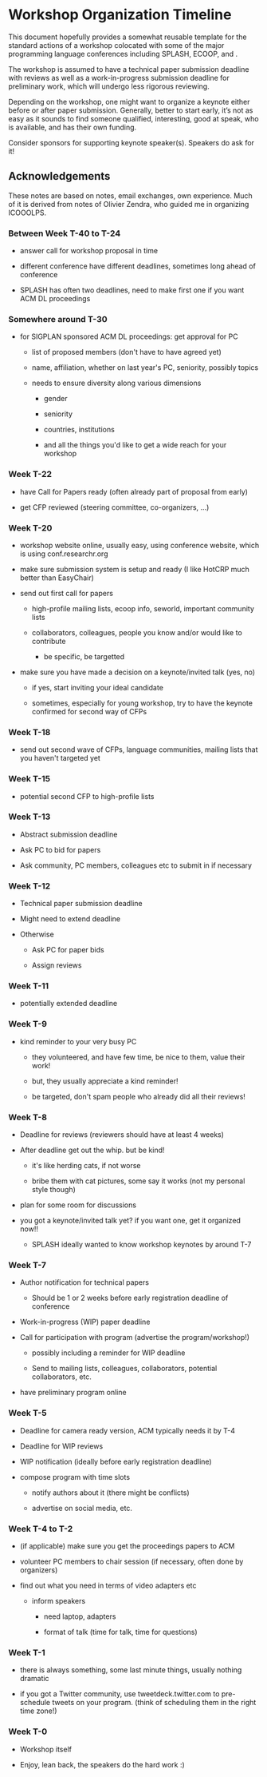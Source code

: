 # Workshop Organization Timeline

This document hopefully provides a somewhat reusable template for the standard
actions of a workshop colocated with some of the major programming language
conferences including SPLASH, ECOOP, and <Programming>.

The workshop is assumed to have a technical paper submission deadline with
reviews as well as a work-in-progress submission deadline for preliminary work,
which will undergo less rigorous reviewing.

Depending on the workshop, one might want to organize a keynote either before
or after paper submission. Generally, better to start early, it’s not as easy
as it sounds to find someone qualified, interesting, good at speak, who is
available, and has their own funding.

Consider sponsors for supporting keynote speaker(s). Speakers do ask for it!

## Acknowledgements

These notes are based on notes, email exchanges, own experience. Much of it is
derived from notes of Olivier Zendra, who guided me in organizing ICOOOLPS.

### Between Week T-40 to T-24
 - answer call for workshop proposal in time

 - different conference have different deadlines,
   sometimes long ahead of conference

 - SPLASH has often two deadlines,
   need to make first one if you want ACM DL proceedings

### Somewhere around T-30

 - for SIGPLAN sponsored ACM DL proceedings: get approval for PC

   - list of proposed members (don't have to have agreed yet)

   - name, affiliation, whether on last year's PC, seniority, possibly topics

   - needs to ensure diversity along various dimensions

     - gender

     - seniority

     - countries, institutions

     - and all the things you'd like to get a wide reach for your workshop

### Week T-22

 - have Call for Papers ready (often already part of proposal from early)

 - get CFP reviewed (steering committee, co-organizers, ...)

### Week T-20

 - workshop website online, usually easy, using conference website,
   which is using conf.researchr.org

 - make sure submission system is setup and ready
   (I like HotCRP much better than EasyChair)

 - send out first call for papers

   - high-profile mailing lists, ecoop info, seworld, important community lists

   - collaborators, colleagues, people you know and/or would like to contribute
   
     - be specific, be targetted

 - make sure you have made a decision on a keynote/invited talk (yes, no)

   - if yes, start inviting your ideal candidate
   
   - sometimes, especially for young workshop, try to have the keynote confirmed
     for second way of CFPs

### Week T-18

 - send out second wave of CFPs, language communities,
   mailing lists that you haven't targeted yet

### Week T-15

 - potential second CFP to high-profile lists

### Week T-13

 - Abstract submission deadline

 - Ask PC to bid for papers

 - Ask community, PC members, colleagues etc to submit in if necessary
 
### Week T-12

 - Technical paper submission deadline

 - Might need to extend deadline

 - Otherwise

   - Ask PC for paper bids

   - Assign reviews

### Week T-11

 - potentially extended deadline

### Week T-9

 - kind reminder to your very busy PC

   - they volunteered, and have few time, be nice to them, value their work!

   - but, they usually appreciate a kind reminder!

   - be targeted, don't spam people who already did all their reviews!

### Week T-8

 - Deadline for reviews (reviewers should have at least 4 weeks)

 - After deadline get out the whip. but be kind!

   - it's like herding cats, if not worse

   - bribe them with cat pictures, some say it works
     (not my personal style though)

 - plan for some room for discussions
 
 - you got a keynote/invited talk yet? if you want one, get it organized now!!
 
   - SPLASH ideally wanted to know workshop keynotes by around T-7

### Week T-7

 - Author notification for technical papers

   - Should be 1 or 2 weeks before early registration deadline of conference

 - Work-in-progress (WIP) paper deadline

 - Call for participation with program (advertise the program/workshop!)

   - possibly including a reminder for WIP deadline

   - Send to mailing lists, colleagues, collaborators,
     potential collaborators, etc.
     
 - have preliminary program online

### Week T-5

 - Deadline for camera ready version, ACM typically needs it by T-4

 - Deadline for WIP reviews

 - WIP notification (ideally before early registration deadline)
 
 - compose program with time slots

   - notify authors about it (there might be conflicts)

   - advertise on social media, etc.

### Week T-4 to T-2

 - (if applicable) make sure you get the proceedings papers to ACM

 - volunteer PC members to chair session
   (if necessary, often done by organizers)

 - find out what you need in terms of video adapters etc

   - inform speakers

     - need laptop, adapters

     - format of talk (time for talk, time for questions)

### Week T-1

 - there is always something, some last minute things, usually nothing dramatic

 - if you got a Twitter community, use tweetdeck.twitter.com to pre-schedule
   tweets on your program. (think of scheduling them in the right time zone!)

### Week T-0

 - Workshop itself

 - Enjoy, lean back, the speakers do the hard work :)


